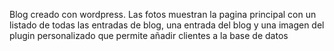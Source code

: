 Blog creado con wordpress.
Las fotos muestran la pagina principal con un listado de todas las entradas de blog, una entrada del blog y una imagen del plugin personalizado que permite añadir clientes a la base de datos
